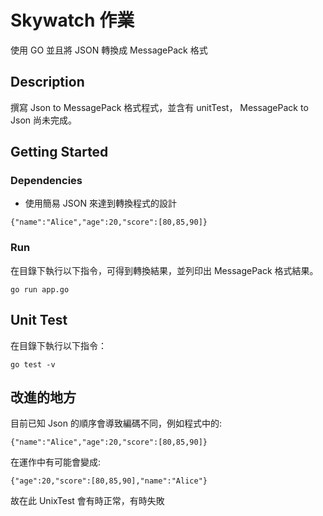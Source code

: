 # Skywatch 作業

使用 GO 並且將 JSON 轉換成 MessagePack 格式

## Description

撰寫 Json to MessagePack 格式程式，並含有 unitTest，
MessagePack to Json 尚未完成。

## Getting Started

### Dependencies

* 使用簡易 JSON 來達到轉換程式的設計
```
{"name":"Alice","age":20,"score":[80,85,90]}
```

### Run

在目錄下執行以下指令，可得到轉換結果，並列印出 MessagePack 格式結果。
```
go run app.go
```

## Unit Test

在目錄下執行以下指令：
```
go test -v 
```

## 改進的地方

目前已知 Json 的順序會導致編碼不同，例如程式中的:
```
{"name":"Alice","age":20,"score":[80,85,90]}
```
在運作中有可能會變成:
```
{"age":20,"score":[80,85,90],"name":"Alice"}
```
故在此 UnixTest 會有時正常，有時失敗